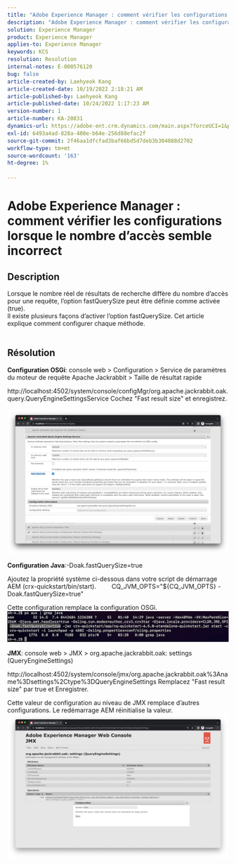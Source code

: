 ```yaml
---
title: "Adobe Experience Manager : comment vérifier les configurations lorsque le nombre d’accès semble incorrect"
description: "Adobe Experience Manager : comment vérifier les configurations lorsque le nombre d’accès semble incorrect"
solution: Experience Manager
product: Experience Manager
applies-to: Experience Manager
keywords: KCS
resolution: Resolution
internal-notes: E-000576120
bug: false
article-created-by: Laehyeok Kang
article-created-date: 10/19/2022 2:18:21 AM
article-published-by: Laehyeok Kang
article-published-date: 10/24/2022 1:17:23 AM
version-number: 1
article-number: KA-20831
dynamics-url: https://adobe-ent.crm.dynamics.com/main.aspx?forceUCI=1&pagetype=entityrecord&etn=knowledgearticle&id=9b90084b-544f-ed11-bba2-0022480867bd
exl-id: 6493a4ad-828a-408e-b64e-256d88efac2f
source-git-commit: 2f46aa1dfcfad3baf66bd5d7deb3b304088d2702
workflow-type: tm+mt
source-wordcount: '163'
ht-degree: 1%

---
```


# Adobe Experience Manager : comment vérifier les configurations lorsque le nombre d’accès semble incorrect

## Description

Lorsque le nombre réel de résultats de recherche diffère du nombre d’accès pour une requête, l’option fastQuerySize peut être définie comme activée (true).
<br>Il existe plusieurs façons d’activer l’option fastQuerySize. Cet article explique comment configurer chaque méthode.
<br> 

## Résolution


<b>Configuration OSGi</b>: console web > Configuration > Service de paramètres du moteur de requête Apache Jackrabbit > Taille de résultat rapide

http://localhost:4502/system/console/configMgr/org.apache.jackrabbit.oak.query.QueryEngineSettingsService Cochez &quot;Fast result size&quot; et enregistrez.
   ![](assets/cef3b476-b74f-ed11-bba2-0022480867bd.png)

<b>Configuration Java</b>:-Doak.fastQuerySize=true

Ajoutez la propriété système ci-dessous dans votre script de démarrage AEM (crx-quickstart/bin/start).
        CQ_JVM_OPTS=&quot;${CQ_JVM_OPTS} -Doak.fastQuerySize=true&quot;

Cette configuration remplace la configuration OSGi.
    ![](assets/4afe8a85-b74f-ed11-bba2-0022480867bd.png)

<b>JMX</b>: console web > JMX > org.apache.jackrabbit.oak: settings (QueryEngineSettings)

http://localhost:4502/system/console/jmx/org.apache.jackrabbit.oak%3Aname%3Dsettings%2Ctype%3DQueryEngineSettings Remplacez &quot;Fast result size&quot; par true et Enregistrer.

Cette valeur de configuration au niveau de JMX remplace d’autres configurations. Le redémarrage AEM réinitialise la valeur.
![](assets/8592cd98-b74f-ed11-bba2-0022480867bd.png)
